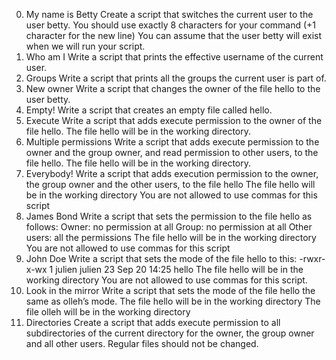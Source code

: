 0. My name is Betty
Create a script that switches the current user to the user betty.
You should use exactly 8 characters for your command (+1 character for the new line)
You can assume that the user betty will exist when we will run your script.
1. Who am I
Write a script that prints the effective username of the current user.
2. Groups
Write a script that prints all the groups the current user is part of.
3. New owner
Write a script that changes the owner of the file hello to the user betty.
4. Empty!
Write a script that creates an empty file called hello.
5. Execute
Write a script that adds execute permission to the owner of the file hello.
The file hello will be in the working directory.
6. Multiple permissions
Write a script that adds execute permission to the owner and the group owner, and read permission to other users, to the file hello.
The file hello will be in the working directory.
7. Everybody!
Write a script that adds execution permission to the owner, the group owner and the other users, to the file hello
The file hello will be in the working directory
You are not allowed to use commas for this script
8. James Bond
Write a script that sets the permission to the file hello as follows:
Owner: no permission at all
Group: no permission at all
Other users: all the permissions
The file hello will be in the working directory You are not allowed to use commas for this script
9. John Doe
Write a script that sets the mode of the file hello to this:
-rwxr-x-wx 1 julien julien 23 Sep 20 14:25 hello
The file hello will be in the working directory
You are not allowed to use commas for this script.
10. Look in the mirror
Write a script that sets the mode of the file hello the same as olleh’s mode.
The file hello will be in the working directory
The file olleh will be in the working directory
11. Directories
Create a script that adds execute permission to all subdirectories of the current directory for the owner, the group owner and all other users.
Regular files should not be changed.

